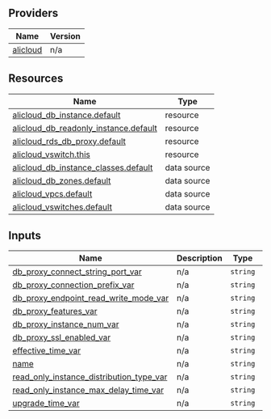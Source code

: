 <!-- BEGIN_TF_DOCS -->
## Providers

| Name | Version |
|------|---------|
| <a name="provider_alicloud"></a> [alicloud](#provider\_alicloud) | n/a |

## Resources

| Name | Type |
|------|------|
| [alicloud_db_instance.default](https://registry.terraform.io/providers/hashicorp/alicloud/latest/docs/resources/db_instance) | resource |
| [alicloud_db_readonly_instance.default](https://registry.terraform.io/providers/hashicorp/alicloud/latest/docs/resources/db_readonly_instance) | resource |
| [alicloud_rds_db_proxy.default](https://registry.terraform.io/providers/hashicorp/alicloud/latest/docs/resources/rds_db_proxy) | resource |
| [alicloud_vswitch.this](https://registry.terraform.io/providers/hashicorp/alicloud/latest/docs/resources/vswitch) | resource |
| [alicloud_db_instance_classes.default](https://registry.terraform.io/providers/hashicorp/alicloud/latest/docs/data-sources/db_instance_classes) | data source |
| [alicloud_db_zones.default](https://registry.terraform.io/providers/hashicorp/alicloud/latest/docs/data-sources/db_zones) | data source |
| [alicloud_vpcs.default](https://registry.terraform.io/providers/hashicorp/alicloud/latest/docs/data-sources/vpcs) | data source |
| [alicloud_vswitches.default](https://registry.terraform.io/providers/hashicorp/alicloud/latest/docs/data-sources/vswitches) | data source |

## Inputs

| Name | Description | Type | Default | Required |
|------|-------------|------|---------|:--------:|
| <a name="input_db_proxy_connect_string_port_var"></a> [db\_proxy\_connect\_string\_port\_var](#input\_db\_proxy\_connect\_string\_port\_var) | n/a | `string` | `"3306"` | no |
| <a name="input_db_proxy_connection_prefix_var"></a> [db\_proxy\_connection\_prefix\_var](#input\_db\_proxy\_connection\_prefix\_var) | n/a | `string` | `"tf-examplesc3t9"` | no |
| <a name="input_db_proxy_endpoint_read_write_mode_var"></a> [db\_proxy\_endpoint\_read\_write\_mode\_var](#input\_db\_proxy\_endpoint\_read\_write\_mode\_var) | n/a | `string` | `"ReadWrite"` | no |
| <a name="input_db_proxy_features_var"></a> [db\_proxy\_features\_var](#input\_db\_proxy\_features\_var) | n/a | `string` | `"TransactionReadSqlRouteOptimizeStatus:1;ConnectionPersist:1;ReadWriteSpliting:1"` | no |
| <a name="input_db_proxy_instance_num_var"></a> [db\_proxy\_instance\_num\_var](#input\_db\_proxy\_instance\_num\_var) | n/a | `string` | `"3"` | no |
| <a name="input_db_proxy_ssl_enabled_var"></a> [db\_proxy\_ssl\_enabled\_var](#input\_db\_proxy\_ssl\_enabled\_var) | n/a | `string` | `"Open"` | no |
| <a name="input_effective_time_var"></a> [effective\_time\_var](#input\_effective\_time\_var) | n/a | `string` | `"Immediate"` | no |
| <a name="input_name"></a> [name](#input\_name) | n/a | `string` | `"tf-exampleDBProxysc3t9"` | no |
| <a name="input_read_only_instance_distribution_type_var"></a> [read\_only\_instance\_distribution\_type\_var](#input\_read\_only\_instance\_distribution\_type\_var) | n/a | `string` | `"Custom"` | no |
| <a name="input_read_only_instance_max_delay_time_var"></a> [read\_only\_instance\_max\_delay\_time\_var](#input\_read\_only\_instance\_max\_delay\_time\_var) | n/a | `string` | `"90"` | no |
| <a name="input_upgrade_time_var"></a> [upgrade\_time\_var](#input\_upgrade\_time\_var) | n/a | `string` | `"Immediate"` | no |
<!-- END_TF_DOCS -->    